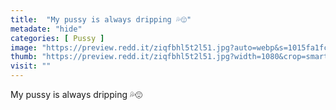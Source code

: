 ```yaml
---
title:  "My pussy is always dripping 💦😍"
metadate: "hide"
categories: [ Pussy ]
image: "https://preview.redd.it/ziqfbhl5t2l51.jpg?auto=webp&s=1015fa1fc1c9b82f7b022fdc737fe169bf5b74e6"
thumb: "https://preview.redd.it/ziqfbhl5t2l51.jpg?width=1080&crop=smart&auto=webp&s=b8edeb33e8a4b3f256088381b3c7c6ab93cb77ae"
visit: ""
---
```

My pussy is always dripping 💦😍
